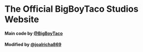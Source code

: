 # The Official BigBoyTaco Studios Website

#### Main code by [@BigBoyTaco](https://github.com/BigBoyTaco)
#### Modified by [@joalricha869](https://github.com/joalricha869)
